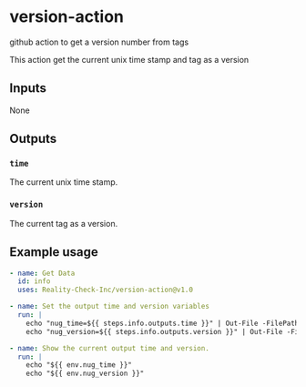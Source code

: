 # version-action
github action to get a version number from tags

This action get the current unix time stamp and tag as a version

## Inputs

None

## Outputs

### `time`

The current unix time stamp.

### `version`

The current tag as a version.

## Example usage

```yaml
- name: Get Data
  id: info
  uses: Reality-Check-Inc/version-action@v1.0

- name: Set the output time and version variables
  run: |
    echo "nug_time=${{ steps.info.outputs.time }}" | Out-File -FilePath $env:GITHUB_ENV -Append
    echo "nug_version=${{ steps.info.outputs.version }}" | Out-File -FilePath $env:GITHUB_ENV -Append

- name: Show the current output time and version.
  run: |
    echo "${{ env.nug_time }}"
    echo "${{ env.nug_version }}"    
```
